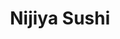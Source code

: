 ---
layout: place
title: Nijiya Sushi
permalink: /massachusetts/medford/nijiya-sushi.html
stateAbbr: MA
stateName: Massachusetts
cityName: Medford
seo:
  type: restaurant
  links: http://www.nijiyasushi.net/
place_id: ChIJO9QXBrh244kRA0kF9QiZqXQ
photos:
  - name: >-
      places/ChIJO9QXBrh244kRA0kF9QiZqXQ/photos/AeeoHcIvZUUR965vf02-TqM-39DdKBklezRybQQnUHGvdH98HogNDpsCAlNfpBTPoYltldXheA4vMSdX9fbl4KnmsaYe5OJXdYs67OBXjz3Am-e1JN1RsxKEpMmQ5G0sYpXQjsmc3aQstMwRw0eQWPr8LAAol4ySZuIV47vGdPlpKFJIk6sVlgbRqF_nKqg1V_IsWYO6Wmwj1Rm2OCOwNkT77oSQtH42sMPpXJ5gU6B0aMSsxeBG-LbavnR4gM4jTHnRFBZ_PgLKTXl_vrMBbcCquGF2tntaYh_E4rm0VeqH5VDu3g
    widthPx: 640
    heightPx: 361
    authorAttributions:
      - displayName: Nijiya Sushi
        uri: https://maps.google.com/maps/contrib/109986591262673001384
        photoUri: >-
          https://lh3.googleusercontent.com/a/ACg8ocI871AxOXJ9Dzk-nGSQXnIrxW-uNsQDsJxfD9Z2BsWduRkXLg=s100-p-k-no-mo
    flagContentUri: >-
      https://www.google.com/local/imagery/report/?cb_client=maps_api_places.places_api&image_key=!1e10!2sAF1QipP1RPkM3dD4AM20YlbalEkdpP3O-0vHEQLvWyzy&hl=en-US
    googleMapsUri: >-
      https://www.google.com/maps/place//data=!3m4!1e2!3m2!1sAF1QipP1RPkM3dD4AM20YlbalEkdpP3O-0vHEQLvWyzy!2e10!4m2!3m1!1s0x89e376b80617d43b:0x74a99908f5054903
  - name: >-
      places/ChIJO9QXBrh244kRA0kF9QiZqXQ/photos/AeeoHcJSzNNp4AEYFvWQ7mLi-U3L_Tzn3wlQzYrMO7KLmxadpVoXQ8sWbiifK-4GE7A1EuCIsiThwARGJne40Ct2-9MpkLXkBRfZHWx0RSgW9CMmObIMWhjsS081I73NtbykiOoEh7dECGskxTUNGixBUW_9G-dnz8iCErHdLvIWsCfjAKoD9Zl9JBI33xzt1YpMuaWpeAqPvby0U8aoidWbNzYJx8FQg3WDDgGCx134pmvCZUgXCByCkfbvG6RaED9hN4tiTpYgZ99lrAGbL5Iia2zQzlecDwPMIbEaa5b-Szs3_Q
    widthPx: 1024
    heightPx: 683
    authorAttributions:
      - displayName: Nijiya Sushi
        uri: https://maps.google.com/maps/contrib/109986591262673001384
        photoUri: >-
          https://lh3.googleusercontent.com/a/ACg8ocI871AxOXJ9Dzk-nGSQXnIrxW-uNsQDsJxfD9Z2BsWduRkXLg=s100-p-k-no-mo
    flagContentUri: >-
      https://www.google.com/local/imagery/report/?cb_client=maps_api_places.places_api&image_key=!1e10!2sAF1QipPk7odQjf0VA5nSC_lyuK4W1l2eO-EKUixAw_XD&hl=en-US
    googleMapsUri: >-
      https://www.google.com/maps/place//data=!3m4!1e2!3m2!1sAF1QipPk7odQjf0VA5nSC_lyuK4W1l2eO-EKUixAw_XD!2e10!4m2!3m1!1s0x89e376b80617d43b:0x74a99908f5054903
  - name: >-
      places/ChIJO9QXBrh244kRA0kF9QiZqXQ/photos/AeeoHcJaqSV9yvHcGz2UQ56rhTU3q1EzHr9MA-LUKkN_vwYqx1eDim6J9e06nz84vRSO5Kpjk1IDsRJnwf_0NHMyEExpjEoxB8mFGsY6wtdtIxq_Kv5oFgDbhEaHMa0Wkgu3m4qOIZdDb6A9d-q1I8dwg0aiaWZH4lun0bObudZLXqG_HJ-heTzNL-uREvXWTXFUutvwqugeMg0RLj4IUdmvcBj917S0unaO424Bodf5WnMQ3T7l7Y5EPjM50a7BPL7gXzkRV9ab5qd23VbQvqKopg2nH1b1wwqPQxulV5wE4u1eGk0oUNEJM64PlgMHQMW4R4EUYpkC7dq_7b9PkBJDpiyaLojlA1JaddXqY9DIXnVXWt5Kq2RMFaVcCV6c5SJ_8AjLO6IghB6GoJTr_84vOCxCRGbp3-prmFiQj9Xd0kRcmM6U
    widthPx: 4000
    heightPx: 2252
    authorAttributions:
      - displayName: Jade Oakes
        uri: https://maps.google.com/maps/contrib/105492693986609594200
        photoUri: >-
          https://lh3.googleusercontent.com/a-/ALV-UjXtl6H-0s1t9b5gFW7_KDQ2v1rLWNIfs9Sxdd7jkP9cN8oEBnsS9g=s100-p-k-no-mo
    flagContentUri: >-
      https://www.google.com/local/imagery/report/?cb_client=maps_api_places.places_api&image_key=!1e10!2sCIHM0ogKEICAgMDIg5O0zwE&hl=en-US
    googleMapsUri: >-
      https://www.google.com/maps/place//data=!3m4!1e2!3m2!1sCIHM0ogKEICAgMDIg5O0zwE!2e10!4m2!3m1!1s0x89e376b80617d43b:0x74a99908f5054903
  - name: >-
      places/ChIJO9QXBrh244kRA0kF9QiZqXQ/photos/AeeoHcItGG1PcmUBRYW74UdoW8P1Z4UgQ8ZUmznPNy3G-sbt5nT_d5L9KoQoBeMz0d3gSFC9bnhGZguR5MN50PaZcn4nfUNPeDlaLxxB6EhRBcXtBVfFTV-XkZKniW9-vdAU4TNTM2H_0oI9eUd34rDJaYZz-sMyWQEOEQOiaiQTF4DdO8PXUkD28r_JuerzU_vo2ajOuBn3LDW_lo4IqW_ynU2qU2gZk9DS0McMoKheJuTSywlmbkqopnFikAtlkL89NmX8CxYM-8y2Rf5hwGK8_M04Yej0vSd8aL6tDjDElMhlaU9qB6eIHFymKv3PIoUQORjmoS0fBCjhD9icjSjE409veC6AyWIAdzd6nkPD0Nk3bXIDTSpUR30VxUdliAQm8qIWrK6JSxCre3WWyKe-b1ALqPl4kcqqhEnPIlTm8p4
    widthPx: 4032
    heightPx: 3024
    authorAttributions:
      - displayName: Jacky Ho Yin LI
        uri: https://maps.google.com/maps/contrib/106957304263921470247
        photoUri: >-
          https://lh3.googleusercontent.com/a-/ALV-UjVLjxa8hWEgnx1-phrV_duloFTQp5PqnAQMpxyXRACLS7pC-Xa6tw=s100-p-k-no-mo
    flagContentUri: >-
      https://www.google.com/local/imagery/report/?cb_client=maps_api_places.places_api&image_key=!1e10!2sCIHM0ogKEICAgIDLsbqiQw&hl=en-US
    googleMapsUri: >-
      https://www.google.com/maps/place//data=!3m4!1e2!3m2!1sCIHM0ogKEICAgIDLsbqiQw!2e10!4m2!3m1!1s0x89e376b80617d43b:0x74a99908f5054903
  - name: >-
      places/ChIJO9QXBrh244kRA0kF9QiZqXQ/photos/AeeoHcKL3nbXrd2ruRYxBF8gaJN96g6WAITDNheFYMxqICeizx25e_H-SVj4PdCibFW-HbLuKBSXM5CBoJaCetszQADzDCFI8gaF1mou1mVzMeigV5tUI2spgd6XnDnUSBon18mEFkUn1neEfZuSReCt0MM3G6VDFe3ffSMnP6pH6fqTkXjVL0LosvOgXJkCTShedBS9zWWvfJdP1HTqXNZU8mI2DgL0YhL5M1PioOmonTfbNyBYxz2Biv0gTHkxrxPlelHlSm_RJBvbg1eVjO4FyHfYApno6ampRWJewFuFXNmUkbhQZzrpLDBpS63s39K5teYCKaWiyHMrgDd2PZ77Kt9acAdZUMNHTtDAbahHowJ3cWhP3wD1uX8AueqF9vK0L_f7F5wVORfk7OLLi3to65xV63a5A8GvLV-Aqxj4ge7BPnkm
    widthPx: 4000
    heightPx: 3000
    authorAttributions:
      - displayName: Sovathya Sar
        uri: https://maps.google.com/maps/contrib/116237595140363112658
        photoUri: >-
          https://lh3.googleusercontent.com/a-/ALV-UjWHb1JOYa8p8ENzX0o2GsmgZ2uPWe8oJie0aONjYz7P5gBkHlAYmg=s100-p-k-no-mo
    flagContentUri: >-
      https://www.google.com/local/imagery/report/?cb_client=maps_api_places.places_api&image_key=!1e10!2sCIHM0ogKEICAgIC_tuOKigE&hl=en-US
    googleMapsUri: >-
      https://www.google.com/maps/place//data=!3m4!1e2!3m2!1sCIHM0ogKEICAgIC_tuOKigE!2e10!4m2!3m1!1s0x89e376b80617d43b:0x74a99908f5054903
  - name: >-
      places/ChIJO9QXBrh244kRA0kF9QiZqXQ/photos/AeeoHcI_yN2Q77qGdHukpFs2MZryX56KxcgADlKEPdrkqbSvDNmE5VUH04B9unWtMqdmCeZJ3Iw_dCKia_RRoIAxhdXx3NMzcBOh2olw_917wpfrUYb_uUTGMYhtOZ1OUreegOdiOI4KNeLxmPDvEICaJ9mi_cvXWc3Ie5VRTkjQPsCePCw2Cy69UyDbsUJECGDGF10z4iyXKgjIKTfpMqbUhYlGBCX-dzSMFZJGSLs7Pyh0efRt4K93maCAY0aVRAXKSEelcSSfi_xrKaRmmFWc0AkqTuVUEWr7I12Zb-Bi9S9X7n4ztFtIy0YchqYa1hbP3XjJoTLftcBuDHohK5C-1_1IzFFIxNM21B1fIygSYxgdZ4YPAJptEFILJkrsTRFH-VzZMBI7o0AqCJaaQ8CU2Q6GOHo_2qA7Qtah_PWZwCa22g
    widthPx: 3099
    heightPx: 2634
    authorAttributions:
      - displayName: Delace Jia
        uri: https://maps.google.com/maps/contrib/111582702588834964144
        photoUri: >-
          https://lh3.googleusercontent.com/a-/ALV-UjUmnUvpAtUZfWsDyyPaA7rI3vNgpCdu4mN9tdtDYeb8KpC7HsYQ=s100-p-k-no-mo
    flagContentUri: >-
      https://www.google.com/local/imagery/report/?cb_client=maps_api_places.places_api&image_key=!1e10!2sCIHM0ogKEICAgMCQ-IbqBg&hl=en-US
    googleMapsUri: >-
      https://www.google.com/maps/place//data=!3m4!1e2!3m2!1sCIHM0ogKEICAgMCQ-IbqBg!2e10!4m2!3m1!1s0x89e376b80617d43b:0x74a99908f5054903
  - name: >-
      places/ChIJO9QXBrh244kRA0kF9QiZqXQ/photos/AeeoHcIdJfOktM81NgqaCgxinTn1CZYrwJuj4Je1A3Hu-so3MfeVAybcSqMtjE1XfJZ6DXnkKnZMMi1WUVYPISH7keApQq7C6Z-HAakRGRfXhXBUQZrFHD10DDqkNLE5VcibDbviAD59Vvlwm3HkRvZylqYSGYIJdahlhT7wGy6lKuEXKswX1kmwMUj6BUMUfen-5Hc-Uh_ACv36TwsiUTt49n8Rv72Lz0nUAtS1kRepqD35tZ0BZb-AlOJ0tceC0FyZDHa5MauGyDmQrE4rT21Nn_sEnylgsPKd9gtxVEKvzXqLbj2N0_yX9FgokvnSZo3wCLDe-kUwzxufrlq2xb79mRPrn05VGxbl-_hasfobqsj-RaC4hmbIX6OX-vqHRcGTMBRNI6hiRH5INuqa70eQw8e4kIDHDR2RPSX8_lm82PcTLQ
    widthPx: 4032
    heightPx: 3024
    authorAttributions:
      - displayName: Lisa Xiaremba
        uri: https://maps.google.com/maps/contrib/111571789635541124758
        photoUri: >-
          https://lh3.googleusercontent.com/a-/ALV-UjWDFH2mPvrF_dele-BwwgzP5pwTeZzEgPhq6j88IPzYpQZAERZ8RA=s100-p-k-no-mo
    flagContentUri: >-
      https://www.google.com/local/imagery/report/?cb_client=maps_api_places.places_api&image_key=!1e10!2sCIHM0ogKEICAgIDT9oCjQA&hl=en-US
    googleMapsUri: >-
      https://www.google.com/maps/place//data=!3m4!1e2!3m2!1sCIHM0ogKEICAgIDT9oCjQA!2e10!4m2!3m1!1s0x89e376b80617d43b:0x74a99908f5054903
  - name: >-
      places/ChIJO9QXBrh244kRA0kF9QiZqXQ/photos/AeeoHcId1-Cy6cwcRPTOKPmemc6XO6-bdkP4kVNsppuuI_5i1L4MvGK5KpNX2veHxBNZEZpc6I_ubiifaXU8b5_DSf6Z-uQrUZxutQPpNaPuNj2n_q9p5gyU5k1ESVBoULZRBWNN4Dif3YMhayNYLWnN0OfF0Qscbft8fqpampBClW1u6tLJ7HbRDD1ddg6AVIZraTHpzyI35izXS_CoiUQwFDlwF5qzl4O9iLYSN9IW0KZCCy7LWbktZhyV4XhTZrWhsBvTBCSuuP_2VnskKUBcO7xwRvuwN7DMaD-yRiZS9TbnTfrCWGja_xeZbJv6CLKDWqdoybDkK48kPRSnc_jQ52WZnCL8j8-RXgY2d4uLZ6Z2w4j2DiAkfg4cC9PGF7wTqixdnqx08NzJvHsvbh4UiFNMsZhDDfcG2C0wdZBy_RjyyA
    widthPx: 4032
    heightPx: 3024
    authorAttributions:
      - displayName: Lisa Xiaremba
        uri: https://maps.google.com/maps/contrib/111571789635541124758
        photoUri: >-
          https://lh3.googleusercontent.com/a-/ALV-UjWDFH2mPvrF_dele-BwwgzP5pwTeZzEgPhq6j88IPzYpQZAERZ8RA=s100-p-k-no-mo
    flagContentUri: >-
      https://www.google.com/local/imagery/report/?cb_client=maps_api_places.places_api&image_key=!1e10!2sCIHM0ogKEICAgIDT9oCjIA&hl=en-US
    googleMapsUri: >-
      https://www.google.com/maps/place//data=!3m4!1e2!3m2!1sCIHM0ogKEICAgIDT9oCjIA!2e10!4m2!3m1!1s0x89e376b80617d43b:0x74a99908f5054903
  - name: >-
      places/ChIJO9QXBrh244kRA0kF9QiZqXQ/photos/AeeoHcIvxds1U85famN4Dm8U9ckoAGVgzNBRBJohLTodokQ_WTvfR3qDn3gjLNU581CubyMAedF-x8hyT5Iw2OFzoke3JTHq_lnzRelKo1FuVMsoDukjcMN3kS6ztYI09zqB14SBjFTImDG5g95OXD3I4Nn3qXsfiqZKGmQwNdxZbmmef-13zJlgVknobGii6oyCotPDTGTa6buYWJV5l9Z1Lzl_klJCb6dR15nbXcd7I4FYVPxQziay0DaZmA2ZxaihJvUbv2eT-n2h9uCehTQriG2Ye9czgRltl-UXeFNPvAQOwyBRF_fNav4UuW-k7f0FR-Ldsk0B6rnnTtMqefrh0x1pWmkV7wkTI9t86wAC0JFb08clSRvhFSlzjPyy9wzk6ylCThQW7Ajhe8OYcEpiAqfEd6e2qkUdIsPiNHZBNo-SpcZv
    widthPx: 3024
    heightPx: 4032
    authorAttributions:
      - displayName: Mary Ng
        uri: https://maps.google.com/maps/contrib/108919463953389628713
        photoUri: >-
          https://lh3.googleusercontent.com/a/ACg8ocLdU7c4vUkLIoUSguSsqzfdt-H2kS4U5mx9mksuDhIApVf5oQ=s100-p-k-no-mo
    flagContentUri: >-
      https://www.google.com/local/imagery/report/?cb_client=maps_api_places.places_api&image_key=!1e10!2sCIHM0ogKEICAgIC1nKWdrAE&hl=en-US
    googleMapsUri: >-
      https://www.google.com/maps/place//data=!3m4!1e2!3m2!1sCIHM0ogKEICAgIC1nKWdrAE!2e10!4m2!3m1!1s0x89e376b80617d43b:0x74a99908f5054903
  - name: >-
      places/ChIJO9QXBrh244kRA0kF9QiZqXQ/photos/AeeoHcK_Rw4OjqC80qmdquR5uS_Vc6InKaohGBi-TIp0frHk824p9dqqt9lkxhQ-6Rhm0ugH8FsmTV5jclp2eC_Ag5ILNbLbxOhzvj2a61Xj4e8mX3DVjmQKkuxVYFogRQLWLKsl0HLCFIICv0-kYQEmfonAwF4pECG1ZinPshlLYSIBaxYKEfWgTMx31MVoBq8VLM7E6c1ouqz-zpNdbpVwWfL_PJdOxMG4gMVCFLCe08ViGciECYO-pDVNHGVzusUKma-0dzlXsO5JeDxuaVZKseIU6rtMhrrMkDyDxw0KmptVsGRTk2xRBh8e92eZurhQOPsJ2FqGJaeHDwh2FxrCKuzkgR4lHJf-B5MqUIxWYjqLo_-mfzbFKMweFWTqUYqVOtFh3L_2AyeUBUd3mMcSY-PbCEtt9018WEc5D2L_3j2_qg
    widthPx: 1171
    heightPx: 1093
    authorAttributions:
      - displayName: Richard Ta
        uri: https://maps.google.com/maps/contrib/114984516906116227491
        photoUri: >-
          https://lh3.googleusercontent.com/a/ACg8ocKvG3C7iRYeooKpWd9Xtwru6av7tKURgg34pANBAyjCjS-f0g=s100-p-k-no-mo
    flagContentUri: >-
      https://www.google.com/local/imagery/report/?cb_client=maps_api_places.places_api&image_key=!1e10!2sCIHM0ogKEICAgICvyubPDg&hl=en-US
    googleMapsUri: >-
      https://www.google.com/maps/place//data=!3m4!1e2!3m2!1sCIHM0ogKEICAgICvyubPDg!2e10!4m2!3m1!1s0x89e376b80617d43b:0x74a99908f5054903
address: 9 High St, Medford, MA 02155, USA
street: 9 High St
city: Medford
state: MA
zip: '02155'
country: USA
neighborhood: null
latitude: '42.418470'
longitude: '-71.109890'
accessibility_options:
  wheelchairAccessibleParking: true
  wheelchairAccessibleEntrance: true
  wheelchairAccessibleRestroom: true
  wheelchairAccessibleSeating: true
business_status: OPERATIONAL
name: Nijiya Sushi
google_maps_links:
  directionsUri: >-
    https://www.google.com/maps/dir//''/data=!4m7!4m6!1m1!4e2!1m2!1m1!1s0x89e376b80617d43b:0x74a99908f5054903!3e0
  placeUri: https://maps.google.com/?cid=8406418443213293827
  writeAReviewUri: >-
    https://www.google.com/maps/place//data=!4m3!3m2!1s0x89e376b80617d43b:0x74a99908f5054903!12e1
  reviewsUri: >-
    https://www.google.com/maps/place//data=!4m4!3m3!1s0x89e376b80617d43b:0x74a99908f5054903!9m1!1b1
  photosUri: >-
    https://www.google.com/maps/place//data=!4m3!3m2!1s0x89e376b80617d43b:0x74a99908f5054903!10e5
primary_type: Japanese Restaurant
opening_hours:
  regular: null
  current: null
secondary_opening_hours:
  regular:
    weekdayDescriptions: null
    type: null
  current:
    weekdayDescriptions: null
    type: null
phone: (781) 874-2630
price_level: PRICE_LEVEL_MODERATE
price_range: $30 &ndash; $50
rating: '4.3'
rating_count: 0
website: http://www.nijiyasushi.net/
description: >-
  Explore Nijiya Sushi in Medford, MA$$$Nestled in the heart of Medford, MA,
  Nijiya Sushi stands out as a casual spot for enjoying fresh Japanese cuisine,
  particularly its all-you-can-eat sushi options that draw in fans of authentic
  flavors. The restaurant boasts an extensive menu featuring a variety of sushi
  rolls and other traditional dishes, all prepared with high-quality ingredients
  that highlight the best of Japanese dining. Accessibility features like
  wheelchair-friendly entrances and seating make it a welcoming choice for
  everyone seeking sushi restaurants nearby. With moderate pricing and a focus
  on satisfying meals, it's an ideal destination for those craving top-rated
  sushi experiences without breaking the bank. Whether you're in the mood for a
  quick lunch or a leisurely dinner, this spot delivers a reliable taste of
  Japan right in your neighborhood.
generative_summary: >-
  Explore Nijiya Sushi in Medford, MA$$$Nestled in the heart of Medford, MA,
  Nijiya Sushi stands out as a casual spot for enjoying fresh Japanese cuisine,
  particularly its all-you-can-eat sushi options that draw in fans of authentic
  flavors. The restaurant boasts an extensive menu featuring a variety of sushi
  rolls and other traditional dishes, all prepared with high-quality ingredients
  that highlight the best of Japanese dining. Accessibility features like
  wheelchair-friendly entrances and seating make it a welcoming choice for
  everyone seeking sushi restaurants nearby. With moderate pricing and a focus
  on satisfying meals, it's an ideal destination for those craving top-rated
  sushi experiences without breaking the bank. Whether you're in the mood for a
  quick lunch or a leisurely dinner, this spot delivers a reliable taste of
  Japan right in your neighborhood.
generative_disclosure: Summarized by AI using the Grok-3-Mini model.
reviews:
  - name: >-
      places/ChIJO9QXBrh244kRA0kF9QiZqXQ/reviews/ChZDSUhNMG9nS0VJQ0FnTURncWNPUmZnEAE
    relativePublishTimeDescription: a month ago
    rating: 5
    text:
      text: >-
        I came to this location a couple times, and the quality of the food
        never disappoints. The sushi and sashimi (along with other dishes) are
        always fresh! The only concern I have is that sometimes the customer
        service is not the best. You either get a great server that is friendly,
        or one that doesn’t even talk to you. Overall, I would recommend this
        location for your sushi cravings!
      languageCode: en
    originalText:
      text: >-
        I came to this location a couple times, and the quality of the food
        never disappoints. The sushi and sashimi (along with other dishes) are
        always fresh! The only concern I have is that sometimes the customer
        service is not the best. You either get a great server that is friendly,
        or one that doesn’t even talk to you. Overall, I would recommend this
        location for your sushi cravings!
      languageCode: en
    authorAttribution:
      displayName: Inna Begma
      uri: https://www.google.com/maps/contrib/114251746774441637058/reviews
      photoUri: >-
        https://lh3.googleusercontent.com/a-/ALV-UjW1q58Gf4S8CYkFKzBxq0wSilrchP4L_1aIIFS06Okxm-8n5LUN=s128-c0x00000000-cc-rp-mo-ba4
    publishTime: '2025-02-25T19:37:37.197537Z'
    flagContentUri: >-
      https://www.google.com/local/review/rap/report?postId=ChZDSUhNMG9nS0VJQ0FnTURncWNPUmZnEAE&d=17924085&t=1
    googleMapsUri: >-
      https://www.google.com/maps/reviews/data=!4m6!14m5!1m4!2m3!1sChZDSUhNMG9nS0VJQ0FnTURncWNPUmZnEAE!2m1!1s0x89e376b80617d43b:0x74a99908f5054903
  - name: >-
      places/ChIJO9QXBrh244kRA0kF9QiZqXQ/reviews/ChdDSUhNMG9nS0VJQ0FnTUNnbnNfQjR3RRAB
    relativePublishTimeDescription: a month ago
    rating: 5
    text:
      text: >-
        If it’s a craving for sushi - lots of it and all of it tasty - this is
        where we head to.

        There is some street parking nearby and once you get in they know what
        to do


        You look through the menu (if you want to) and order by marking on the
        page they give you and a short wait later - all that you ordered will
        appear.

        Fun is - you can ask for and fill these pages again and again- and the
        process will repeat!

        Until of course you are in a food coma and feel some genuine regret for
        the sin of gluttony

        Every single thing is lovely - and there are lots of choices to pick
        from- even the ice cream is great!

        We love going here esp when you’ve worked up an appetite
      languageCode: en
    originalText:
      text: >-
        If it’s a craving for sushi - lots of it and all of it tasty - this is
        where we head to.

        There is some street parking nearby and once you get in they know what
        to do


        You look through the menu (if you want to) and order by marking on the
        page they give you and a short wait later - all that you ordered will
        appear.

        Fun is - you can ask for and fill these pages again and again- and the
        process will repeat!

        Until of course you are in a food coma and feel some genuine regret for
        the sin of gluttony

        Every single thing is lovely - and there are lots of choices to pick
        from- even the ice cream is great!

        We love going here esp when you’ve worked up an appetite
      languageCode: en
    authorAttribution:
      displayName: Ajith Vasudevan
      uri: https://www.google.com/maps/contrib/100219171281353375946/reviews
      photoUri: >-
        https://lh3.googleusercontent.com/a/ACg8ocJR_2YGQ17MVMWQfwFoYSSPcXaCbWMFsZAj2vYjWQhyK_2T2EOQ=s128-c0x00000000-cc-rp-mo-ba5
    publishTime: '2025-02-17T15:43:56.766988Z'
    flagContentUri: >-
      https://www.google.com/local/review/rap/report?postId=ChdDSUhNMG9nS0VJQ0FnTUNnbnNfQjR3RRAB&d=17924085&t=1
    googleMapsUri: >-
      https://www.google.com/maps/reviews/data=!4m6!14m5!1m4!2m3!1sChdDSUhNMG9nS0VJQ0FnTUNnbnNfQjR3RRAB!2m1!1s0x89e376b80617d43b:0x74a99908f5054903
  - name: >-
      places/ChIJO9QXBrh244kRA0kF9QiZqXQ/reviews/ChdDSUhNMG9nS0VJQ0FnSUN2eXViUHRnRRAB
    relativePublishTimeDescription: 4 months ago
    rating: 5
    text:
      text: >-
        I’m blown away at the quality of the fish here specially being at an all
        you can eat. It feels like a steal for the price that they charge.
        Service is quick, they don’t delay how fast your sushi comes out. I went
        with two other guys and we ate extremely fast and did not have to wait
        long between each set of sushi that we ordered. Would highly recommend.
        I will definitely be coming back.
      languageCode: en
    originalText:
      text: >-
        I’m blown away at the quality of the fish here specially being at an all
        you can eat. It feels like a steal for the price that they charge.
        Service is quick, they don’t delay how fast your sushi comes out. I went
        with two other guys and we ate extremely fast and did not have to wait
        long between each set of sushi that we ordered. Would highly recommend.
        I will definitely be coming back.
      languageCode: en
    authorAttribution:
      displayName: Richard Ta
      uri: https://www.google.com/maps/contrib/114984516906116227491/reviews
      photoUri: >-
        https://lh3.googleusercontent.com/a/ACg8ocKvG3C7iRYeooKpWd9Xtwru6av7tKURgg34pANBAyjCjS-f0g=s128-c0x00000000-cc-rp-mo
    publishTime: '2024-12-10T00:02:15.766302Z'
    flagContentUri: >-
      https://www.google.com/local/review/rap/report?postId=ChdDSUhNMG9nS0VJQ0FnSUN2eXViUHRnRRAB&d=17924085&t=1
    googleMapsUri: >-
      https://www.google.com/maps/reviews/data=!4m6!14m5!1m4!2m3!1sChdDSUhNMG9nS0VJQ0FnSUN2eXViUHRnRRAB!2m1!1s0x89e376b80617d43b:0x74a99908f5054903
  - name: >-
      places/ChIJO9QXBrh244kRA0kF9QiZqXQ/reviews/ChZDSUhNMG9nS0VJQ0FnSUM3OHEyVFBnEAE
    relativePublishTimeDescription: 8 months ago
    rating: 3
    text:
      text: >-
        The sashimi was super fresh and simply divine! The rest was OK. We came
        late at 9pm Saturday night, and I would not do it again. They were
        rushing everyone who came around the same time. They close at 10:30!

        The sushi wasn’t anything to write home about, but it’s a good place to
        go for the $ value of all you can eat. They started wiping the floors
        and kitchen at 10pm and a very strong chemical smell filled the entire
        restaurant activating my severe asthma immediately! I couldn’t finish my
        food as I could hardly breathe thru gasping for air! I had to ask them
        to pack the sushi I had on the table, to which they wanted to charge me
        for! (Disappointing head shake)

        I could seriously barely talk/breathe till I left for fresh air outside!
        We are paying a heavy penny of $32usd/person for a proper dinner
        evening!

        At least WAIT till customers have finished their food and have left
        BEFORE you start washing floors with heavy chemicals!

        If this was just me, I might not say much. But another table of sweet
        elderly ladies (who’d come to kindly ask if I was OK) had also shared
        with us that they’d had an awful time with the waiters rushing them and
        quickly removing their dishes before they’d even finished.

        Not at all impressed to say the least.


        If you choose to go, go earlier than 9pm.
      languageCode: en
    originalText:
      text: >-
        The sashimi was super fresh and simply divine! The rest was OK. We came
        late at 9pm Saturday night, and I would not do it again. They were
        rushing everyone who came around the same time. They close at 10:30!

        The sushi wasn’t anything to write home about, but it’s a good place to
        go for the $ value of all you can eat. They started wiping the floors
        and kitchen at 10pm and a very strong chemical smell filled the entire
        restaurant activating my severe asthma immediately! I couldn’t finish my
        food as I could hardly breathe thru gasping for air! I had to ask them
        to pack the sushi I had on the table, to which they wanted to charge me
        for! (Disappointing head shake)

        I could seriously barely talk/breathe till I left for fresh air outside!
        We are paying a heavy penny of $32usd/person for a proper dinner
        evening!

        At least WAIT till customers have finished their food and have left
        BEFORE you start washing floors with heavy chemicals!

        If this was just me, I might not say much. But another table of sweet
        elderly ladies (who’d come to kindly ask if I was OK) had also shared
        with us that they’d had an awful time with the waiters rushing them and
        quickly removing their dishes before they’d even finished.

        Not at all impressed to say the least.


        If you choose to go, go earlier than 9pm.
      languageCode: en
    authorAttribution:
      displayName: Yasmine M.
      uri: https://www.google.com/maps/contrib/110318822372453363798/reviews
      photoUri: >-
        https://lh3.googleusercontent.com/a-/ALV-UjV2DFQWSPLKyQhSahsJlf5nnxmnExep8LgSGkbEZ2NGYKS-5Pk=s128-c0x00000000-cc-rp-mo-ba4
    publishTime: '2024-08-14T14:09:32.167756Z'
    flagContentUri: >-
      https://www.google.com/local/review/rap/report?postId=ChZDSUhNMG9nS0VJQ0FnSUM3OHEyVFBnEAE&d=17924085&t=1
    googleMapsUri: >-
      https://www.google.com/maps/reviews/data=!4m6!14m5!1m4!2m3!1sChZDSUhNMG9nS0VJQ0FnSUM3OHEyVFBnEAE!2m1!1s0x89e376b80617d43b:0x74a99908f5054903
  - name: >-
      places/ChIJO9QXBrh244kRA0kF9QiZqXQ/reviews/ChdDSUhNMG9nS0VJQ0FnSUNMeFlpQTVnRRAB
    relativePublishTimeDescription: 9 months ago
    rating: 5
    text:
      text: >-
        The food was great. The portions were big. My husband and I ordered from
        "all you can eat menu" and it was enough for two of us. We were able to
        finish everything. We also got crab salad and it was nice. My favorite
        was "Snow Mountain Maki." The atmosphere is good, not noisy. The servers
        are nice. For dessert, I had green tea ice cream and it was delicious.
        You have to be super hungry to go there because that way you can try
        many different maki.
      languageCode: en
    originalText:
      text: >-
        The food was great. The portions were big. My husband and I ordered from
        "all you can eat menu" and it was enough for two of us. We were able to
        finish everything. We also got crab salad and it was nice. My favorite
        was "Snow Mountain Maki." The atmosphere is good, not noisy. The servers
        are nice. For dessert, I had green tea ice cream and it was delicious.
        You have to be super hungry to go there because that way you can try
        many different maki.
      languageCode: en
    authorAttribution:
      displayName: Marina Yakymenko
      uri: https://www.google.com/maps/contrib/100410484446355090341/reviews
      photoUri: >-
        https://lh3.googleusercontent.com/a-/ALV-UjXvQSzcWotzLKoHzV7ElGe7G-cwo0CGNIUEHqNlIsK46XFmQiBD=s128-c0x00000000-cc-rp-mo-ba5
    publishTime: '2024-06-21T14:44:15.654929Z'
    flagContentUri: >-
      https://www.google.com/local/review/rap/report?postId=ChdDSUhNMG9nS0VJQ0FnSUNMeFlpQTVnRRAB&d=17924085&t=1
    googleMapsUri: >-
      https://www.google.com/maps/reviews/data=!4m6!14m5!1m4!2m3!1sChdDSUhNMG9nS0VJQ0FnSUNMeFlpQTVnRRAB!2m1!1s0x89e376b80617d43b:0x74a99908f5054903
review_summary: >-
  Insights from Recent Feedback$$$Visitors to this sushi spot often rave about
  the fresh and flavorful selections, making it a go-to for anyone hunting for
  great sushi close to home. Many highlight the impressive value of the
  all-you-can-eat deals, with plenty of tasty options that leave diners feeling
  satisfied and eager to return. While the service is frequently described as
  quick and attentive, some note it can vary depending on the time of visit,
  adding a bit of unpredictability to the experience. Overall, the variety of
  dishes and generous portions keep the atmosphere lively and enjoyable, perfect
  for groups or solo adventurers looking for a solid meal. If you're exploring
  Japanese places near me, this location earns high marks for its reliable
  quality and fun dining vibe.
review_disclosure: Summarized by AI using the Grok-3-Mini model.
parking_options:
  paidParkingLot: true
  freeStreetParking: true
  paidStreetParking: true
  valetParking: false
payment_options:
  acceptsCreditCards: true
  acceptsDebitCards: true
  acceptsCashOnly: false
  acceptsNfc: true
allow_dogs: null
curbside_pickup: null
delivery: true
dine_in: true
good_for_children: true
good_for_groups: true
good_for_sports: false
live_music: false
menu_for_children: false
outdoor_seating: false
reservable: true
restroom: true
serves_beer: true
serves_breakfast: false
serves_brunch: false
serves_cocktails: true
serves_coffee: false
serves_dinner: true
serves_dessert: true
serves_lunch: true
serves_vegetarian_food: true
serves_wine: true
takeout: true
update_category: pro
places_description: >-
  Laid-back locale offering all-you-can-eat sushi & other Japanese dishes, plus
  sake & lunch specials.

---